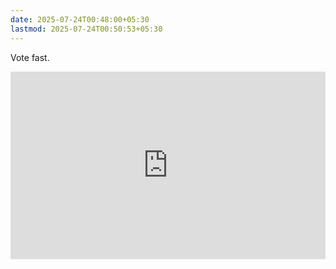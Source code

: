 ```yaml
---
date: 2025-07-24T00:48:00+05:30
lastmod: 2025-07-24T00:50:53+05:30
---
```


Vote fast. 
<iframe src="https://strawpoll.com/embed/kjn1DmaJ2yQ" style="width: 100%; height: 300px; border: none;"></iframe>
